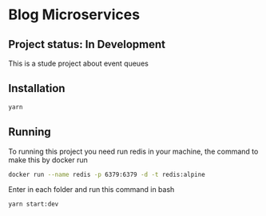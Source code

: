 # Blog Microservices

## Project status: In Development

This is a stude project about event queues

## Installation

```bash
yarn
```

## Running

To running this project you need run redis in your machine, the command to make this by docker run

```bash
docker run --name redis -p 6379:6379 -d -t redis:alpine
```

Enter in each folder and run this command in bash

```bash
yarn start:dev
```
